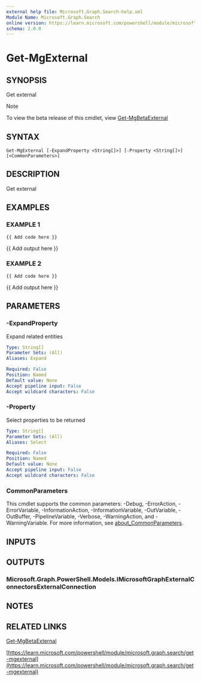 ```yaml
---
external help file: Microsoft.Graph.Search-help.xml
Module Name: Microsoft.Graph.Search
online version: https://learn.microsoft.com/powershell/module/microsoft.graph.search/get-mgexternal
schema: 2.0.0
---
```


# Get-MgExternal

## SYNOPSIS
Get external

> [!NOTE]
> To view the beta release of this cmdlet, view [Get-MgBetaExternal](/powershell/module/Microsoft.Graph.Beta.Search/Get-MgBetaExternal?view=graph-powershell-beta)

## SYNTAX

```
Get-MgExternal [-ExpandProperty <String[]>] [-Property <String[]>] [<CommonParameters>]
```

## DESCRIPTION
Get external

## EXAMPLES

### EXAMPLE 1
```
{{ Add code here }}
```

{{ Add output here }}

### EXAMPLE 2
```
{{ Add code here }}
```

{{ Add output here }}

## PARAMETERS

### -ExpandProperty
Expand related entities

```yaml
Type: String[]
Parameter Sets: (All)
Aliases: Expand

Required: False
Position: Named
Default value: None
Accept pipeline input: False
Accept wildcard characters: False
```

### -Property
Select properties to be returned

```yaml
Type: String[]
Parameter Sets: (All)
Aliases: Select

Required: False
Position: Named
Default value: None
Accept pipeline input: False
Accept wildcard characters: False
```

### CommonParameters
This cmdlet supports the common parameters: -Debug, -ErrorAction, -ErrorVariable, -InformationAction, -InformationVariable, -OutVariable, -OutBuffer, -PipelineVariable, -Verbose, -WarningAction, and -WarningVariable. For more information, see [about_CommonParameters](http://go.microsoft.com/fwlink/?LinkID=113216).

## INPUTS

## OUTPUTS

### Microsoft.Graph.PowerShell.Models.IMicrosoftGraphExternalConnectorsExternalConnection
## NOTES

## RELATED LINKS
[Get-MgBetaExternal](/powershell/module/Microsoft.Graph.Beta.Search/Get-MgBetaExternal?view=graph-powershell-beta)

[https://learn.microsoft.com/powershell/module/microsoft.graph.search/get-mgexternal](https://learn.microsoft.com/powershell/module/microsoft.graph.search/get-mgexternal)

